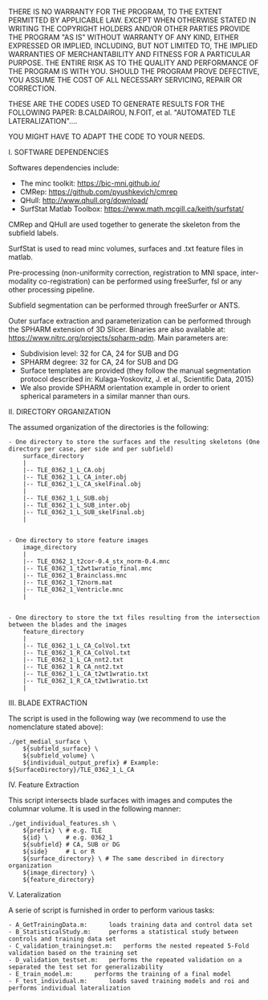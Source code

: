 THERE IS NO WARRANTY FOR THE PROGRAM, TO THE EXTENT PERMITTED BY APPLICABLE LAW. 
EXCEPT WHEN OTHERWISE STATED IN WRITING THE COPYRIGHT HOLDERS AND/OR OTHER PARTIES PROVIDE THE PROGRAM "AS IS" WITHOUT WARRANTY OF ANY KIND, EITHER EXPRESSED OR IMPLIED, INCLUDING, BUT NOT LIMITED TO, THE IMPLIED WARRANTIES OF MERCHANTABILITY AND FITNESS FOR A PARTICULAR PURPOSE. 
THE ENTIRE RISK AS TO THE QUALITY AND PERFORMANCE OF THE PROGRAM IS WITH YOU. SHOULD THE PROGRAM PROVE DEFECTIVE, YOU ASSUME THE COST OF ALL NECESSARY SERVICING, REPAIR OR CORRECTION.

THESE ARE THE CODES USED TO GENERATE RESULTS FOR THE FOLLOWING PAPER:
B.CALDAIROU, N.FOIT, et al. "AUTOMATED TLE LATERALIZATION"....

YOU MIGHT HAVE TO ADAPT THE CODE TO YOUR NEEDS.


I. SOFTWARE DEPENDENCIES

Softwares dependencies include:
 - The minc toolkit: https://bic-mni.github.io/
 - CMRep: https://github.com/pyushkevich/cmrep
 - QHull: http://www.qhull.org/download/
 - SurfStat Matlab Toolbox: https://www.math.mcgill.ca/keith/surfstat/

CMRep and QHull are used together to generate the skeleton from the subfield labels.

SurfStat is used to read minc volumes, surfaces and .txt feature files in matlab.

Pre-processing (non-uniformity correction, registration to MNI space, inter-modality co-registration) can be performed using freeSurfer, fsl or any other processing pipeline.

Subfield segmentation can be performed through freeSurfer or ANTS.

Outer surface extraction and parameterization can be performed through the SPHARM extension of 3D Slicer. 
Binaries are also available at: https://www.nitrc.org/projects/spharm-pdm. 
Main parameters are:
- Subdivision level: 32 for CA, 24 for SUB and DG
- SPHARM degree: 32 for CA, 24 for SUB and DG
- Surface templates are provided (they follow the manual segmentation protocol described in: Kulaga-Yoskovitz, J. et al., Scientific Data, 2015)
- We also provide SPHARM orientation example in order to orient spherical parameters in a similar manner than ours.

II. DIRECTORY ORGANIZATION

The assumed organization of the directories is the following:

	- One directory to store the surfaces and the resulting skeletons (One directory per case, per side and per subfield)
		surface_directory
		|
		|-- TLE_0362_1_L_CA.obj
		|-- TLE_0362_1_L_CA_inter.obj
		|-- TLE_0362_1_L_CA_skelFinal.obj
		|
		|-- TLE_0362_1_L_SUB.obj
		|-- TLE_0362_1_L_SUB_inter.obj
		|-- TLE_0362_1_L_SUB_skelFinal.obj
		|
		
		
	- One directory to store feature images 
		image_directory
		|
		|-- TLE_0362_1_t2cor-0.4_stx_norm-0.4.mnc
		|-- TLE_0362_1_t2wt1wratio_final.mnc
		|-- TLE_0362_1_Brainclass.mnc
		|-- TLE_0362_1_T2norm.mat
		|-- TLE_0362_1_Ventricle.mnc
		|
		
	
	- One directory to store the txt files resulting from the intersection between the blades and the images
		feature_directory
		|
		|-- TLE_0362_1_L_CA_ColVol.txt
		|-- TLE_0362_1_R_CA_ColVol.txt
		|-- TLE_0362_1_L_CA_nnt2.txt
		|-- TLE_0362_1_R_CA_nnt2.txt
		|-- TLE_0362_1_L_CA_t2wt1wratio.txt
		|-- TLE_0362_1_R_CA_t2wt1wratio.txt
		|

III. BLADE EXTRACTION

The script is used in the following way (we recommend to use the nomenclature stated above):
```
./get_medial_surface \
	${subfield_surface} \
	${subfield_volume} \
	${individual_output_prefix} # Example: ${SurfaceDirectory}/TLE_0362_1_L_CA
```

IV. Feature Extraction

This script intersects blade surfaces with images and computes the columnar volume. It is used in the following manner:
```
./get_individual_features.sh \
	${prefix} \ # e.g. TLE
	${id} \     # e.g. 0362_1
	${subfield} # CA, SUB or DG
	${side}     # L or R
	${surface_directory} \ # The same described in directory organization
	${image_directory} \
	${feature_directory}
```

V. Lateralization

A serie of script is furnished in order to perform various tasks:

	- A_GetTrainingData.m:  	loads training data and control data set
	- B_StatisticalStudy.m: 	performs a statistical study between controls and training data set
	- C_validation_trainingset.m: 	performs the nested repeated 5-Fold validation based on the training set
	- D_validation_testset.m:	performs the repeated validation on a separated the test set for generalizability
	- E_train_model.m:		performs the training of a final model
	- F_test_individual.m:		loads saved training models and roi and performs individual lateralization

